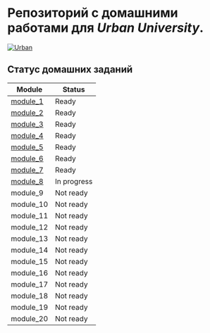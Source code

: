 # Репозиторий с домашними работами для *Urban University*.

[![Urban](https://optim.tildacdn.com/tild6633-6535-4163-b666-383564623061/-/resize/192x/-/format/webp/Urban_University_log.png "Urban University")]()

## Статус домашних заданий

| Module                                                                                | Status      |
|---------------------------------------------------------------------------------------|-------------|
| [module_1](https://github.com/koovalin/Urban-homoworks/tree/main/module_1 "module_1") | Ready       |
| [module_2](https://github.com/koovalin/Urban-homoworks/tree/main/module_2 "module_2") | Ready       |
| [module_3](https://github.com/koovalin/Urban-homoworks/tree/main/module_3 "module_3") | Ready       |
| [module_4](https://github.com/koovalin/Urban-homoworks/tree/main/module_4 "module_4") | Ready       |
| [module_5](https://github.com/koovalin/Urban-homoworks/tree/main/module_5 "module_5") | Ready       |
| [module_6](https://github.com/koovalin/Urban-homoworks/tree/main/module_6 "module_6") | Ready       |
| [module_7](https://github.com/koovalin/Urban-homoworks/tree/main/module_7 "module_7") | Ready       |
| [module_8](https://github.com/koovalin/Urban-homoworks/tree/main/module_8 "module_8") | In progress |
| module_9                                                                              | Not ready   |
| module_10                                                                             | Not ready   |
| module_11                                                                             | Not ready   |
| module_12                                                                             | Not ready   |
| module_13                                                                             | Not ready   |
| module_14                                                                             | Not ready   |
| module_15                                                                             | Not ready   |
| module_16                                                                             | Not ready   |
| module_17                                                                             | Not ready   |
| module_18                                                                             | Not ready   |
| module_19                                                                             | Not ready   |
| module_20                                                                             | Not ready   |

